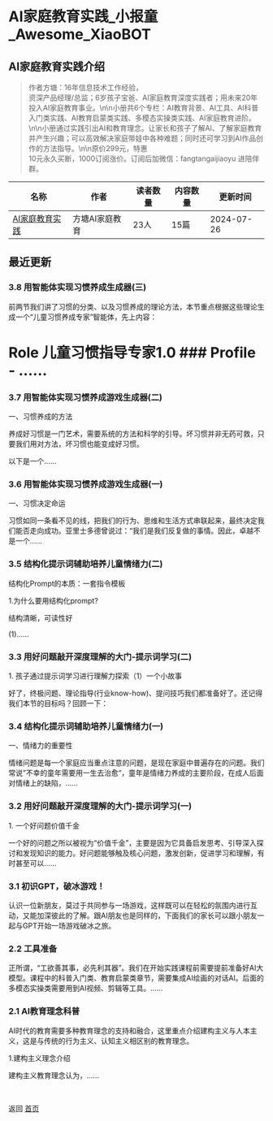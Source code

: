 # AI家庭教育实践_小报童_Awesome_XiaoBOT

## AI家庭教育实践介绍
> 作者方塘：16年信息技术工作经验，  
资深产品经理/总监；6岁孩子宝爸、AI家庭教育深度实践者；用未来20年投入AI家庭教育事业。\n\n小册共6个专栏：AI教育背景、AI工具、AI科普入门类实践、AI教育启蒙类实践、多模态实操类实践、AI家庭教育进阶。\n\n小册通过实践引出AI和教育理念。让家长和孩子了解AI、了解家庭教育并产生兴趣；可以高效解决家庭带娃中各种难题；同时还可学习到AI作品创作的方法指导。\n\n原价299元，特惠  
10元永久买断，1000订阅涨价。订阅后加微信：fangtangaijiaoyu 进陪伴群。  
  


|名称|作者|读者数量|内容数量|更新时间|
|---|---|---|---|---|
|[AI家庭教育实践](https://xiaobot.net/p/aijiaoyu?refer=0b133df9-27dc-423b-8101-639049001c13)|方塘AI家庭教育|23人|15篇|2024-07-26|

## 最近更新
### 3.8 用智能体实现习惯养成生成器(三)

前两节我们讲了习惯的分类、以及习惯养成的理论方法，本节重点根据这些理论生成一个“儿童习惯养成专家”智能体，先上内容：

# Role 儿童习惯指导专家1.0 ### Profile \- ......

### 3.7 用智能体实现习惯养成游戏生成器(二)

一、习惯养成的方法

养成好习惯是一门艺术，需要系统的方法和科学的引导。坏习惯并非无药可救，只要我们用对方法，坏习惯也能变成好习惯。

以下是一个......

### 3.6 用智能体实现习惯养成游戏生成器(一)

一、习惯决定命运

习惯如同一条看不见的线，把我们的行为、思维和生活方式串联起来，最终决定我们能否走向成功。亚里士多德曾说过：“我们是我们反复做的事情。因此，卓越不是一个......

### 3.5 结构化提示词辅助培养儿童情绪力(二)

结构化Prompt的本质：一套指令模板

1.为什么要用结构化prompt?

结构清晰，可读性好

(1)......

### 3.3 用好问题敲开深度理解的大门-提示词学习(二)

1\. 孩子通过提示词学习进行理解力探索（1）一个小故事

好了，终极问题、理论指导(行业know-how)、提问技巧我们都准备好了。还记得我们本节的目标吗？回顾一下：

### 3.4 结构化提示词辅助培养儿童情绪力(一)

一、情绪力的重要性

情绪问题是每一个家庭应当重点注意的问题，是现在家庭中普遍存在的问题。我们常说”不幸的童年需要用一生去治愈“，童年是情绪力养成的主要阶段，在成人后面对情绪上的缺陷，......

### 3.2 用好问题敲开深度理解的大门-提示词学习(一)

1\. 一个好问题价值千金

一个好的问题之所以被视为“价值千金”，主要是因为它具备启发思考、引导深入探讨和发现知识的能力。好问题能够触及核心问题，激发创新，促进学习和理解，有时甚至可以......

### 3.1 初识GPT，破冰游戏！

认识一位新朋友，莫过于共同参与一场游戏，这样既可以在轻松的氛围内进行互动，又能加深彼此的了解。跟AI朋友也是同样的，下面我们的家长可以跟小朋友一起与GPT开始一场游戏破冰之旅。

### 2.2 工具准备

正所谓，“工欲善其事，必先利其器”。我们在开始实践课程前需要提前准备好AI大模型。课程中的科普入门类、教育启蒙类章节，需要集成AI绘画的对话AI。后面的多模态实操类需要用到AI视频、剪辑等工具。......

### 2.1 AI教育理念科普

AI时代的教育需要多种教育理念的支持和融合，这里重点介绍建构主义与人本主义，这是与传统的行为主义、认知主义相区别的教育理念。

1.建构主义理念介绍

建构主义教育理念认为，......


<a href="https://github.com/Reno9527/awesome-xiaobot" style="color: white; text-decoration: none;">awesome-xiaobot</a>

返回 [首页](../README.md)

